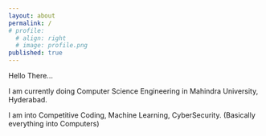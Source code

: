 ```yaml
---
layout: about
permalink: /
# profile:
  # align: right
  # image: profile.png
published: true
---
```


Hello There...

I am currently doing Computer Science Engineering in Mahindra University, Hyderabad.

I am into Competitive Coding, Machine Learning, CyberSecurity. (Basically everything into Computers)

